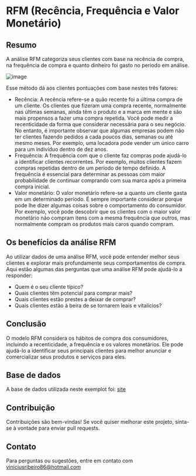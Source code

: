 # RFM (Recência, Frequência e Valor Monetário)

## Resumo
A análise RFM categoriza seus clientes com base na recência de compra, na frequência de compra e quanto dinheiro foi gasto no período em análise.

![image](https://github.com/Vinicius-github/RFM/assets/146575176/e42c4c33-2008-49f4-a052-1d2d817992b2)

Esse método dá aos clientes pontuações com base nestes três fatores:

- Recência: A recência refere-se a quão recente foi a última compra de um cliente. Os clientes que fizeram uma compra recente, normalmente nas últimas semanas, ainda têm o produto e a marca em mente e são mais propensos a fazer uma compra repetida. Você pode medir a recenticidade da forma que considerar necessária para o seu negócio. No entanto, é importante observar que algumas empresas podem não ter clientes fazendo pedidos a cada poucos dias, semanas ou até mesmo meses. Por exemplo, uma locadora pode vender um único carro para um indivíduo dentro de dez anos.
- Frequência: A frequência com que o cliente faz compras pode ajudá-lo a identificar clientes recorrentes. Por exemplo, muitos clientes fazem compras repetidas dentro de um período de tempo definido. A frequência é essencial para determinar as pessoas com maior probabilidade de continuar comprando com sua marca após a primeira compra inicial.
- Valor monetário: O valor monetário refere-se a quanto um cliente gasta em um determinado período. É sempre importante considerar porque pode lhe dizer algumas coisas sobre o comportamento do consumidor. Por exemplo, você pode descobrir que os clientes com o maior valor monetário não compram itens com a mesma frequência que outros, mas normalmente compram os produtos mais caros quando compram.

## Os benefícios da análise RFM
Ao utilizar dados de uma análise RFM, você pode entender melhor seus clientes e explorar mais profundamente seus comportamentos de compra. Aqui estão algumas das perguntas que uma análise RFM pode ajudá-lo a responder:

- Quem é o seu cliente típico?
- Quais clientes têm potencial para comprar mais?
- Quais clientes estão prestes a deixar de comprar?
- Quais clientes estão à beira de se tornarem leais e vitalícios?

## Conclusão
O modelo RFM considera os hábitos de compra dos consumidores, incluindo a recenticidade, a frequência e os valores monetários. Ele pode ajudá-lo a identificar seus principais clientes para melhor anunciar e comercializar seus produtos e serviços para eles.

## Base de dados
A base de dados utilizada neste exemplot foi: [site](http://archive.ics.uci.edu/ml/datasets/online+retail)

## Contribuição
Contribuições são bem-vindas! Se você quiser melhorar este projeto, sinta-se à vontade para enviar pull requests.

## Contato
Para perguntas ou sugestões, entre em contato com viniciusribeiro86@hotmail.com
